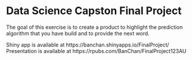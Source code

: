 # Data Science Capston Final Project

The goal of this exercise is to create a product to highlight the prediction algorithm that you have
build and to provide the next word.

<p> Shiny app is available at https://banchan.shinyapps.io/FinalProject/ <br>
Presentation is available at https://rpubs.com/BanChan/FinalProject123AU
</p>
